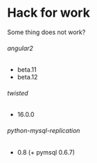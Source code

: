 # Hack for work

Some thing does not work?

###### angular2

- beta.11
- beta.12

###### twisted

- 16.0.0

###### python-mysql-replication

- 0.8 (+ pymsql 0.6.7)
